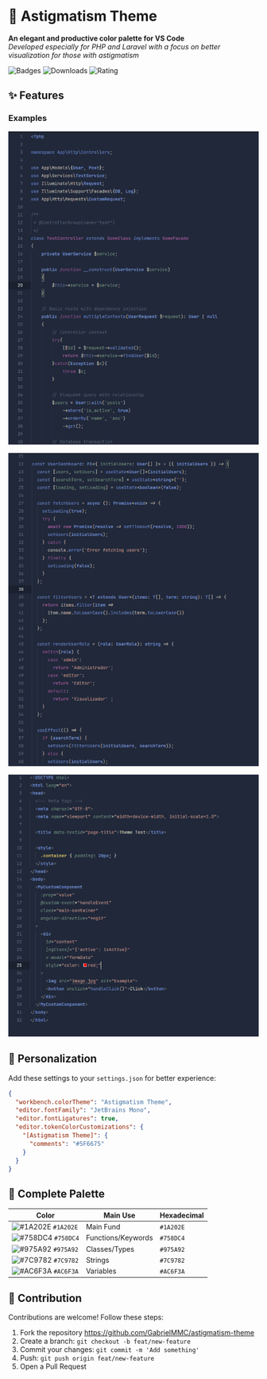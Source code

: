 # 🎨 Astigmatism Theme

**An elegant and productive color palette for VS Code**  
*Developed especially for PHP and Laravel with a focus on better visualization for those with astigmatism*

![Badges](https://img.shields.io/visual-studio-marketplace/v/seu-user.nome-do-tema?color=758DC4&label=VS%20Code%20Marketplace&style=flat-square)
![Downloads](https://img.shields.io/visual-studio-marketplace/d/seu-user.nome-do-tema?color=758DC4&style=flat-square)
![Rating](https://img.shields.io/visual-studio-marketplace/r/seu-user.nome-do-tema?color=758DC4&style=flat-square)

## ✨ Features

### Examples

![Laravel/PHP Example](https://github.com/GabrielMMC/astigmatism-theme/blob/main/screenshots/php.png)

![TSX/React Example](https://github.com/GabrielMMC/astigmatism-theme/blob/main/screenshots/tsx.png)

![HTML Example](https://github.com/GabrielMMC/astigmatism-theme/blob/main/screenshots/html.png)

## 🎨 Personalization

Add these settings to your `settings.json` for better experience:

```json
{
  "workbench.colorTheme": "Astigmatism Theme",
  "editor.fontFamily": "JetBrains Mono",
  "editor.fontLigatures": true,
  "editor.tokenColorCustomizations": {
    "[Astigmatism Theme]": {
      "comments": "#5F6675"
    }
  }
}
```

## 🌈 Complete Palette

| Color | Main Use | Hexadecimal |
|-------------------|---------------------|-------------|
| ![#1A202E](https://via.placeholder.com/15/1A202E/000000?text=+) `#1A202E` | Main Fund | `#1A202E` |
| ![#758DC4](https://via.placeholder.com/15/758DC4/000000?text=+) `#758DC4` | Functions/Keywords | `#758DC4` |
| ![#975A92](https://via.placeholder.com/15/975A92/000000?text=+) `#975A92` | Classes/Types | `#975A92` |
| ![#7C9782](https://via.placeholder.com/15/7C9782/000000?text=+) `#7C9782` | Strings | `#7C9782` |
| ![#AC6F3A](https://via.placeholder.com/15/AC6F3A/000000?text=+) `#AC6F3A` | Variables | `#AC6F3A` |

## 🤝 Contribution
Contributions are welcome! Follow these steps:
1. Fork the repository https://github.com/GabrielMMC/astigmatism-theme
2. Create a branch: `git checkout -b feat/new-feature`
3. Commit your changes: `git commit -m 'Add something'`
4. Push: `git push origin feat/new-feature`
5. Open a Pull Request
